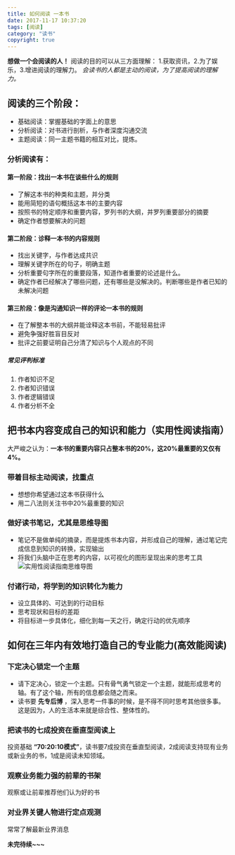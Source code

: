 ```yaml
---
title: 如何阅读 一本书
date: 2017-11-17 10:37:20
tags: [阅读]
category: "读书"
copyright: true
---
```

**想做一个会阅读的人！**
阅读的目的可以从三方面理解：
1.获取资讯，2.为了娱乐，3.增进阅读的理解力。
*会读书的人都是主动的阅读，为了提高阅读的理解力。*
<!-- more -->

## 阅读的三个阶段：

- 基础阅读：掌握基础的字面上的意思
- 分析阅读：对书进行剖析，与作者深度沟通交流
- 主题阅读：同一主题书籍的相互对比，提炼。

### 分析阅读有：
#### 第一阶段：找出一本书在谈些什么的规则
- 了解这本书的种类和主题，并分类
- 能用简短的语句概括这本书的主要内容
- 按照书的特定顺序和重要内容，罗列书的大纲，并罗列重要部分的摘要
- 确定作者想要解决的问题

#### 第二阶段：诊释一本书的内容规则
- 找出关键字，与作者达成共识
- 理解关键字所在的句子，明确主题
- 分析重要句字所在的重要段落，知道作者重要的论述是什么。
- 确定作者已经解决了哪些问题，还有哪些是没解决的。判断哪些是作者已知的未解决问题

#### 第三阶段：像是沟通知识一样的评论一本书的规则
- 在了解整本书的大纲并能诠释这本书前，不能轻易批评
- 避免争强好胜盲目反对
- 批评之前要证明自己分清了知识与个人观点的不同
##### 常见评判标准
1. 作者知识不足
2. 作者知识错误
3. 作者逻辑错误
4. 作者分析不全

## 把书本内容变成自己的知识和能力（实用性阅读指南）
大严峻之认为：**一本书的重要内容只占整本书的20%，这20%最重要的又仅有4%。**
### 带着目标主动阅读，找重点
- 想想你希望通过这本书获得什么
- 用二八法则关注书中20%最重要的知识
### 做好读书笔记，尤其是思维导图
- 笔记不是做单纯的摘录，而是提炼书本内容，并形成自己的理解，通过笔记完成信息到知识的转换，实现输出
- 将我们头脑中正在思考的内容，以可视化的图形呈现出来的思考工具
![实用性阅读指南思维导图](http://opd2n5pxb.bkt.clouddn.com/read1.jpg "Optional title")

### 付诸行动，将学到的知识转化为能力
- 设立具体的、可达到的行动目标
- 思考现状和目标的差距
- 将目标进一步具体化，细化到每一天之行，确定行动的优先顺序

## 如何在三年内有效地打造自己的专业能力(高效能阅读)
### 下定决心锁定一个主题
- 请下定决心，锁定一个主题。只有骨气勇气锁定一个主题，就能形成思考的轴。有了这个轴，所有的信息都会随之而来。
- 读书要 **先专后博** ，深入思考一件事的时候，是不得不同时思考其他很多事。这是因为，人的生活本来就是综合性、整体性的。

### 把读书的七成投资在垂直型阅读上
投资基础 **“70:20:10模式”**，读书要7成投资在垂直型阅读，2成阅读支持现有业务或新业务的书，1成是阅读未知领域。
### 观察业务能力强的前辈的书架
观察或让前辈推荐他们认为好的书
### 对业界关键人物进行定点观测
常常了解最新业界消息

**未完待续~~~**